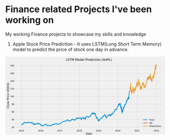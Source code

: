 # Finance related Projects I've been working on

My working Finance projects to showcase my skills and knowledge

1. Apple Stock Price Prediction - It uses LSTM(Long Short Term Memory) model to predict the price of stock one day in advance.

![](img/pred_aaplc.png)
